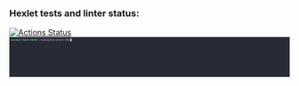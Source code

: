 ### Hexlet tests and linter status:
[![Actions Status](https://github.com/rogue0026/python-project-50/actions/workflows/hexlet-check.yml/badge.svg)](https://github.com/rogue0026/python-project-50/actions)
![Local GIF](./assets/step4.gif)